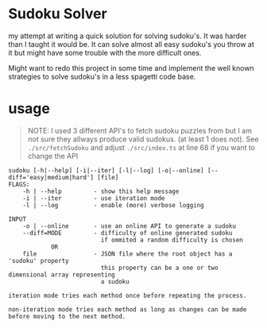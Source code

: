 # Sudoku Solver

my attempt at writing a quick solution for solving sudoku's. It was harder than I taught it would be. It can solve almost all easy sudoku's you throw at it but might have some trouble with the more difficult ones.

Might want to redo this project in some time and implement the well known strategies to solve sudoku's in a less spagetti code base.

# usage

> NOTE: I used 3 different API's to fetch sudoku puzzles from but I am not sure they allways produce valid sudokus. (at least 1 does not). See `./src/fetchSudoku` and adjust `./src/index.ts` at line 68 if you want to change the API

```
sudoku [-h|--help] [-i|--iter] [-l|--log] [-o|--online] [--diff='easy|medium|hard'] [file]
FLAGS:
    -h | --help         - show this help message
    -i | --iter         - use iteration mode
    -l | --log          - enable (more) verbose logging

INPUT
    -o | --online       - use an online API to generate a sudoku
    --diff=MODE         - difficulty of online generated sudoku
                          if ommited a random difficulty is chosen
            OR
    file                - JSON file where the root object has a 'sudoku' property
                          this property can be a one or two dimensional array representing
                          a sudoku

iteration mode tries each method once before repeating the process.

non-iteration mode tries each method as long as changes can be made
before moving to the next method.
```
